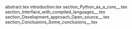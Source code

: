 abstract.tex
introduction.tex
section_Python_as_a_core__.tex
section_Interface_with_compiled_languages__.tex
section_Development_approach_Open_source__.tex
section_Conclusions_Some_conclusions__.tex